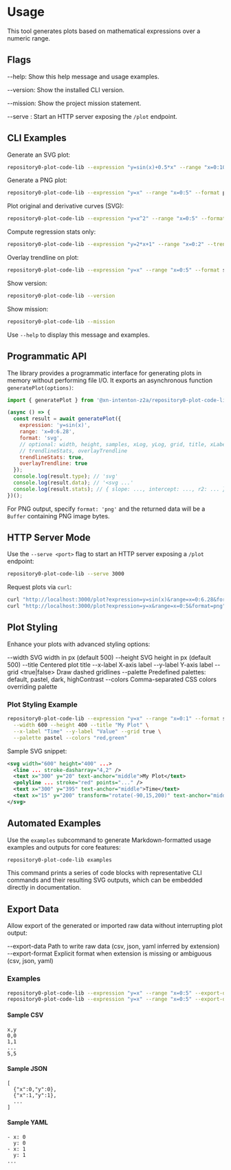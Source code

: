 # Usage

This tool generates plots based on mathematical expressions over a numeric range.

## Flags

--help: Show this help message and usage examples.

--version: Show the installed CLI version.

--mission: Show the project mission statement.

--serve <port>: Start an HTTP server exposing the `/plot` endpoint.

## CLI Examples

Generate an SVG plot:
```sh
repository0-plot-code-lib --expression "y=sin(x)+0.5*x" --range "x=0:10" --format svg --output plot.svg
```

Generate a PNG plot:
```sh
repository0-plot-code-lib --expression "y=x" --range "x=0:5" --format png --output plot.png
```

Plot original and derivative curves (SVG):
```sh
repository0-plot-code-lib --expression "y=x^2" --range "x=0:5" --format svg --output plot.svg --derivative true
```

Compute regression stats only:
```sh
repository0-plot-code-lib --expression "y=2*x+1" --range "x=0:2" --trendline-stats true
```

Overlay trendline on plot:
```sh
repository0-plot-code-lib --expression "y=x" --range "x=0:5" --format svg --output plot.svg --overlay-trendline true
```

Show version:
```sh
repository0-plot-code-lib --version
```

Show mission:
```sh
repository0-plot-code-lib --mission
```

Use `--help` to display this message and examples.

## Programmatic API

The library provides a programmatic interface for generating plots in memory without performing file I/O. It exports an asynchronous function `generatePlot(options)`:

```js
import { generatePlot } from '@xn-intenton-z2a/repository0-plot-code-lib';

(async () => {
  const result = await generatePlot({
    expression: 'y=sin(x)',
    range: 'x=0:6.28',
    format: 'svg',
    // optional: width, height, samples, xLog, yLog, grid, title, xLabel, yLabel, palette, colors, derivative,
    // trendlineStats, overlayTrendline
    trendlineStats: true,
    overlayTrendline: true
  });
  console.log(result.type); // 'svg'
  console.log(result.data); // '<svg ...'
  console.log(result.stats); // { slope: ..., intercept: ..., r2: ... }
})();
```

For PNG output, specify `format: 'png'` and the returned data will be a `Buffer` containing PNG image bytes.

## HTTP Server Mode

Use the `--serve <port>` flag to start an HTTP server exposing a `/plot` endpoint:

```sh
repository0-plot-code-lib --serve 3000
```

Request plots via `curl`:

```sh
curl "http://localhost:3000/plot?expression=y=sin(x)&range=x=0:6.28&format=svg"
curl "http://localhost:3000/plot?expression=y=x&range=x=0:5&format=png" --output plot.png
```

## Plot Styling

Enhance your plots with advanced styling options:

--width <number>        SVG width in px (default 500)
--height <number>       SVG height in px (default 500)
--title <string>        Centered plot title
--x-label <string>      X-axis label
--y-label <string>      Y-axis label
--grid <true|false>     Draw dashed gridlines
--palette <name>        Predefined palettes: default, pastel, dark, highContrast
--colors <list>         Comma-separated CSS colors overriding palette

### Plot Styling Example
```sh
repository0-plot-code-lib --expression "y=x" --range "x=0:1" --format svg --output plot.svg \
  --width 600 --height 400 --title "My Plot" \
  --x-label "Time" --y-label "Value" --grid true \
  --palette pastel --colors "red,green"
```

Sample SVG snippet:
```xml
<svg width="600" height="400" ...>
  <line ... stroke-dasharray="4,2" />
  <text x="300" y="20" text-anchor="middle">My Plot</text>
  <polyline ... stroke="red" points="..." />
  <text x="300" y="395" text-anchor="middle">Time</text>
  <text x="15" y="200" transform="rotate(-90,15,200)" text-anchor="middle">Value</text>
</svg>
```

## Automated Examples

Use the `examples` subcommand to generate Markdown-formatted usage examples and outputs for core features:

```sh
repository0-plot-code-lib examples
```

This command prints a series of code blocks with representative CLI commands and their resulting SVG outputs, which can be embedded directly in documentation.

## Export Data

Allow export of the generated or imported raw data without interrupting plot output:

--export-data <path>      Path to write raw data (csv, json, yaml inferred by extension)
--export-format <fmt>     Explicit format when extension is missing or ambiguous (csv, json, yaml)

### Examples
```sh
repository0-plot-code-lib --expression "y=x" --range "x=0:5" --export-data data.csv
repository0-plot-code-lib --expression "y=x" --range "x=0:5" --export-data output --export-format json
```

#### Sample CSV
```
x,y
0,0
1,1
...
5,5
```

#### Sample JSON
```
[
  {"x":0,"y":0},
  {"x":1,"y":1},
  ...
]
```

#### Sample YAML
```
- x: 0
  y: 0
- x: 1
  y: 1
...
```